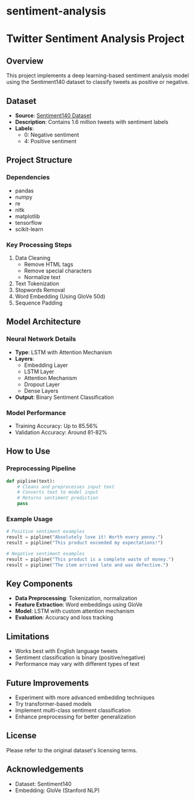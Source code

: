 # sentiment-analysis
# Twitter Sentiment Analysis Project

## Overview

This project implements a deep learning-based sentiment analysis model using the Sentiment140 dataset to classify tweets as positive or negative.

## Dataset

- **Source**: [Sentiment140 Dataset](https://www.kaggle.com/datasets/kazanova/sentiment140/data)
- **Description**: Contains 1.6 million tweets with sentiment labels
- **Labels**: 
  - 0: Negative sentiment
  - 4: Positive sentiment

## Project Structure

### Dependencies
- pandas
- numpy
- re
- nltk
- matplotlib
- tensorflow
- scikit-learn

### Key Processing Steps
1. Data Cleaning
   - Remove HTML tags
   - Remove special characters
   - Normalize text
2. Text Tokenization
3. Stopwords Removal
4. Word Embedding (Using GloVe 50d)
5. Sequence Padding

## Model Architecture

### Neural Network Details
- **Type**: LSTM with Attention Mechanism
- **Layers**:
  - Embedding Layer
  - LSTM Layer
  - Attention Mechanism
  - Dropout Layer
  - Dense Layers
- **Output**: Binary Sentiment Classification

### Model Performance
- Training Accuracy: Up to 85.56%
- Validation Accuracy: Around 81-82%

## How to Use

### Preprocessing Pipeline
```python
def pipline(text):
    # Cleans and preprocesses input text
    # Converts text to model input
    # Returns sentiment prediction
    pass
```

### Example Usage
```python
# Positive sentiment examples
result = pipline("Absolutely love it! Worth every penny.")
result = pipline("This product exceeded my expectations!")

# Negative sentiment examples
result = pipline("This product is a complete waste of money.")
result = pipline("The item arrived late and was defective.")
```

## Key Components

- **Data Preprocessing**: Tokenization, normalization
- **Feature Extraction**: Word embeddings using GloVe
- **Model**: LSTM with custom attention mechanism
- **Evaluation**: Accuracy and loss tracking

## Limitations
- Works best with English language tweets
- Sentiment classification is binary (positive/negative)
- Performance may vary with different types of text

## Future Improvements
- Experiment with more advanced embedding techniques
- Try transformer-based models
- Implement multi-class sentiment classification
- Enhance preprocessing for better generalization

## License
Please refer to the original dataset's licensing terms.

## Acknowledgements
- Dataset: Sentiment140
- Embedding: GloVe (Stanford NLP)

